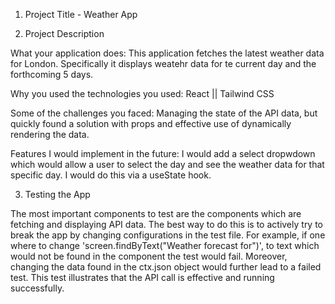 1. Project Title - Weather App

2. Project Description

What your application does:
This application fetches the latest weather data for London. Specifically it displays
weatehr data for te current day and the forthcoming 5 days.

Why you used the technologies you used:
React || Tailwind CSS

Some of the challenges you faced:
Managing the state of the API data, but quickly found a solution with props and effective use of dynamically rendering the data.

Features I would implement in the future:
I would add a select dropwdown which would allow a user to select the day and see the weather data for that specific day. I would do this via a useState hook.

3. Testing the App

The most important components to test are the components which are fetching and displaying API data.
The best way to do this is to actively try to break the app by changing configurations in the test file. For example, if one where to change 'screen.findByText("Weather forecast for")', to text which would not be found in the component the test would fail. Moreover, changing the data found in the ctx.json object would further lead to a failed test. This test illustrates that the API call is effective and running successfully.
